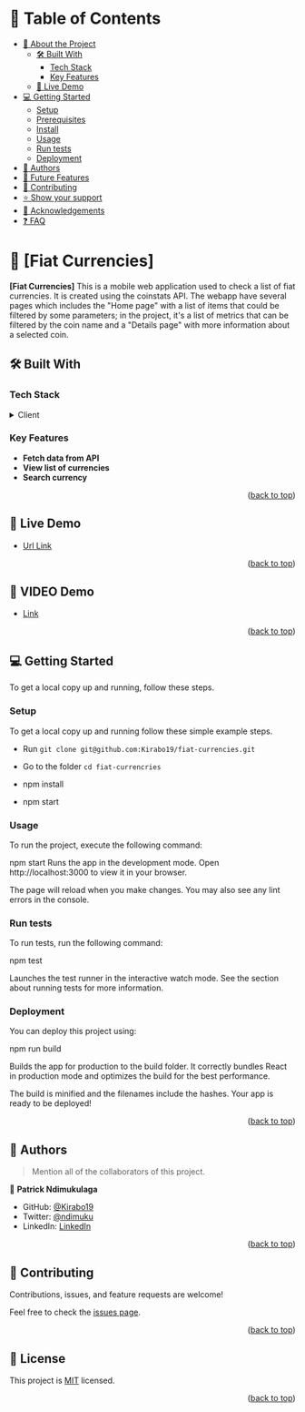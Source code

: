 <a name="readme-top"></a>

<!-- TABLE OF CONTENTS -->

# 📗 Table of Contents

- [📖 About the Project](#about-project)
  - [🛠 Built With](#built-with)
    - [Tech Stack](#tech-stack)
    - [Key Features](#key-features)
  - [🚀 Live Demo](#live-demo)
- [💻 Getting Started](#getting-started)
  - [Setup](#setup)
  - [Prerequisites](#prerequisites)
  - [Install](#install)
  - [Usage](#usage)
  - [Run tests](#run-tests)
  - [Deployment](#triangular_flag_on_post-deployment)
- [👥 Authors](#authors)
- [🔭 Future Features](#future-features)
- [🤝 Contributing](#contributing)
- [⭐️ Show your support](#support)
- [🙏 Acknowledgements](#acknowledgements)
- [❓ FAQ](#faq)

<!-- PROJECT DESCRIPTION -->

# 📖 [Fiat Currencies] <a name="about-project"></a>

> 
**[Fiat Currencies]** This is a mobile web application used to check a list of fiat currencies. It is created using the coinstats API. The webapp have several pages which includes the "Home page" with a list of items that could be filtered by some parameters; in the project, it's a list of metrics that can be filtered by the coin name and a "Details page" with more information about a selected coin.

## 🛠 Built With <a name="built-with"></a>

### Tech Stack <a name="tech-stack"></a>

> 
<details>
  <summary>Client</summary>
  <ul>
    <li><a href="https://reactjs.org/">React.js</a></li>
    <li><a href="">HTML</a></li>
    <li><a href="">CSS</a></li>
    <li><a href="">JavaScript</a></li>
    <li><a href="">Redux</a></li>
  </ul>
</details>

<!-- Features -->

### Key Features <a name="key-features"></a>

> 
- **Fetch data from API**
- **View list of currencies**
- **Search currency**
<!-- - **[key_feature_3]** -->

<p align="right">(<a href="#readme-top">back to top</a>)</p>

<!-- LIVE DEMO -->

## 🚀 Live Demo <a name="live-demo"></a>

> 
- [Url Link](https://kirabo19.github.io/fiat-currencies/)

<p align="right">(<a href="#readme-top">back to top</a>)</p>

<!-- VIDEO LINK -->

## 🚀 VIDEO Demo <a name="VIDEO-demo"></a>

> 
- [Link](https://www.loom.com/share/ab7879a5cd1f4b6b880862ed36f3c891)

<p align="right">(<a href="#readme-top">back to top</a>)</p>

<!-- GETTING STARTED -->

## 💻 Getting Started <a name="getting-started"></a>

> 
To get a local copy up and running, follow these steps.

### Setup

To get a local copy up and running follow these simple example steps.

- Run `git clone git@github.com:Kirabo19/fiat-currencies.git`

- Go to the folder `cd fiat-currencries`

- npm install

- npm start

### Usage

To run the project, execute the following command:

npm start
Runs the app in the development mode.
Open http://localhost:3000 to view it in your browser.

The page will reload when you make changes.
You may also see any lint errors in the console.

### Run tests

To run tests, run the following command:

npm test

Launches the test runner in the interactive watch mode.
See the section about running tests for more information.


### Deployment

You can deploy this project using:

npm run build

Builds the app for production to the build folder.
It correctly bundles React in production mode and optimizes the build for the best performance.

The build is minified and the filenames include the hashes.
Your app is ready to be deployed!


<p align="right">(<a href="#readme-top">back to top</a>)</p>

<!-- AUTHORS -->

## 👥 Authors <a name="authors"></a>

> Mention all of the collaborators of this project.

👤 **Patrick Ndimukulaga**

- GitHub: [@Kirabo19](https://github.com/Kirabo19)
- Twitter: [@ndimuku](https://twitter.com/ndimuku)
- LinkedIn: [LinkedIn](https://www.linkedin.com/in/patrick-ndimukulaga-a6910a50/)



<p align="right">(<a href="#readme-top">back to top</a>)</p>


<!-- CONTRIBUTING -->

## 🤝 Contributing <a name="contributing"></a>

Contributions, issues, and feature requests are welcome!

Feel free to check the [issues page](../../issues/).

<p align="right">(<a href="#readme-top">back to top</a>)</p>


<!-- LICENSE -->
## 📝 License <a name="license"></a>

This project is [MIT](./MIT.md) licensed.

<p align="right">(<a href="#readme-top">back to top</a>)</p>
